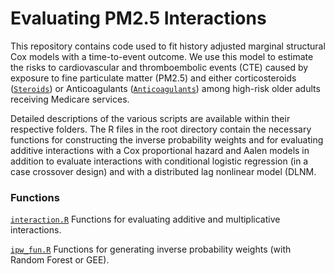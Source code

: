 # Evaluating PM2.5 Interactions

This repository contains code used to fit history adjusted marginal structural Cox models with a time-to-event outcome. We use this model to estimate the risks to cardiovascular and thromboembolic events (CTE) caused by exposure to fine particulate matter (PM2.5) and either corticosteroids ([`Steroids`](https://github.com/kevjosey/pm-interaction/blob/main/Steroids/)) or Anticoagulants ([`Anticoagulants`](https://github.com/kevjosey/pm-interaction/blob/main/Anticoagulants/)) among high-risk older adults receiving Medicare services. 

Detailed descriptions of the various scripts are available within their respective folders. The R files in the root directory contain the necessary functions for constructing the inverse probability weights and for evaluating additive interactions with a Cox proportional hazard and Aalen models in addition to evaluate interactions with conditional logistic regression (in a case crossover design) and with a distributed lag nonlinear model (DLNM.

### Functions

[`interaction.R`](https://github.com/kevjosey/pm-interaction/blob/main/interaction.R) Functions for evaluating additive and multiplicative interactions. 

[`ipw_fun.R`](https://github.com/kevjosey/pm-interaction/blob/main/ipw_fun.R) Functions for generating inverse probability weights (with Random Forest or GEE). 

